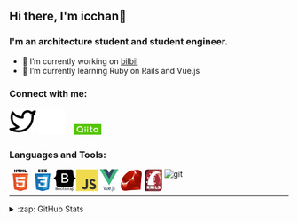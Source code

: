## Hi there, I'm icchan👋

### I'm an architecture student and student engineer.

- 🔭 I’m currently working on [bilbil](https://github.com/icchan-webapp/bilbil.git)
- 🌱 I’m currently learning Ruby on Rails and Vue.js

### Connect with me:

[![twitter](./img/twitter-light.svg)](https://twitter.com/icchan_kun#gh-light-mode-only)
[![twitter](./img/twitter-dark.svg)](https://twitter.com/icchan_kun#gh-dark-mode-only)
&nbsp;&nbsp;
<a href="https://qiita.com/icchankun">
<img src="./img/qiita.png" alt="qiita" width="50"/>
</a>

### Languages and Tools:

<img align="left" src="https://raw.githubusercontent.com/devicons/devicon/master/icons/html5/html5-original-wordmark.svg" alt="html5" width="40" height="40"/>
<img align="left" src="https://raw.githubusercontent.com/devicons/devicon/master/icons/css3/css3-original-wordmark.svg" alt="css3" width="40" height="40"/>
<img align="left" src="https://raw.githubusercontent.com/devicons/devicon/master/icons/bootstrap/bootstrap-plain-wordmark.svg" alt="bootstrap" width="40" height="40"/>
<img align="left" src="https://raw.githubusercontent.com/devicons/devicon/master/icons/javascript/javascript-original.svg" alt="javascript" width="40" height="40"/>
<img align="left" src="https://raw.githubusercontent.com/devicons/devicon/master/icons/vuejs/vuejs-original-wordmark.svg" alt="vuejs" width="40" height="40"/>
<img align="left" src="https://raw.githubusercontent.com/devicons/devicon/master/icons/ruby/ruby-original.svg" alt="ruby" width="40" height="40"/>
<img align="left" src="https://raw.githubusercontent.com/devicons/devicon/master/icons/rails/rails-original-wordmark.svg" alt="rails" width="40" height="40"/>
<img align="left" src="https://www.vectorlogo.zone/logos/git-scm/git-scm-icon.svg" alt="git" width="40" height="40"/>

<br />
<br />

---

<details>
  <summary>:zap: GitHub Stats</summary>

  <br />

  <h4>
    <img align="left" src="./img/github-city.svg" width="40" height="40" alt="github-city"/>
    <a href="https://honzaap.github.io/GithubCity/?name=icchan-webapp&year=2022">
      GitHub City
    </a>
  </h4>

  <br />
  <br />

  <img align="left" alt="icchan's GitHub Stats" src="https://raw.githubusercontent.com/icchan-webapp/icchan-webapp/main/profile-summary-card-output/github_dark/0-profile-details.svg" />
  <img align="left" alt="icchan's GitHub Stats" src="https://raw.githubusercontent.com/icchan-webapp/icchan-webapp/main/profile-summary-card-output/github_dark/1-repos-per-language.svg" />
  <img align="left" alt="icchan's GitHub Stats" src="https://raw.githubusercontent.com/icchan-webapp/icchan-webapp/main/profile-summary-card-output/github_dark/2-most-commit-language.svg" />
</details>
